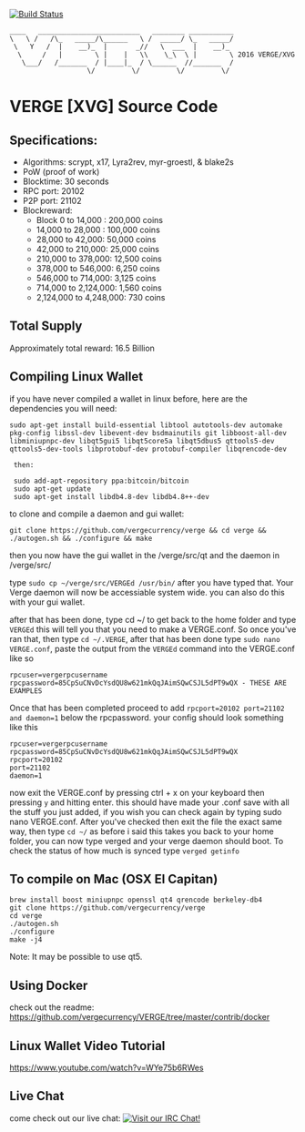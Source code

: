 [![Build Status](https://travis-ci.org/vergecurrency/VERGE.svg?branch=master)](https://travis-ci.org/vergecurrency/VERGE)
```
____   _________________________   ________ ___________
\   \ /   /\_   _____/\______   \ /  _____/ \_   _____/
 \   Y   /  |    __)_  |       _//   \  ___  |    __)_ 
  \     /   |        \ |    |   \\    \_\  \ |        \ 2016 VERGE/XVG
   \___/   /_______  / |____|_  / \______  //_______  /
                   \/         \/         \/         \/ 
```
VERGE [XVG] Source Code
================================

Specifications:
--------------

* Algorithms: scrypt, x17, Lyra2rev, myr-groestl, & blake2s
* PoW (proof of work)
* Blocktime: 30 seconds
* RPC port: 20102
* P2P port: 21102
* Blockreward: 
  * Block 0 to 14,000 : 200,000 coins
  * 14,000 to 28,000 : 100,000 coins
  * 28,000 to 42,000: 50,000 coins
  * 42,000 to 210,000: 25,000 coins
  * 210,000 to 378,000: 12,500 coins
  * 378,000 to 546,000: 6,250 coins
  * 546,000 to 714,000: 3,125 coins
  * 714,000 to 2,124,000: 1,560 coins
  * 2,124,000 to 4,248,000: 730 coins

Total Supply
------------

Approximately total reward: 16.5 Billion


Compiling Linux Wallet
----------------------

if you have never compiled a wallet in linux before, here are the dependencies you will need:

    sudo apt-get install build-essential libtool autotools-dev automake pkg-config libssl-dev libevent-dev bsdmainutils git libboost-all-dev libminiupnpc-dev libqt5gui5 libqt5core5a libqt5dbus5 qttools5-dev qttools5-dev-tools libprotobuf-dev protobuf-compiler libqrencode-dev
 
```
 then:
 
 sudo add-apt-repository ppa:bitcoin/bitcoin
 sudo apt-get update
 sudo apt-get install libdb4.8-dev libdb4.8++-dev
```

to clone and compile a daemon and gui wallet:

    git clone https://github.com/vergecurrency/verge && cd verge && ./autogen.sh && ./configure && make

then you now have the gui wallet in the /verge/src/qt and the daemon in /verge/src/

type `sudo cp ~/verge/src/VERGEd /usr/bin/` after you have typed that. Your Verge daemon will now be accessiable system wide. you can also do this with your gui wallet.

after that has been done, type cd ~/ to get back to the home folder and type `VERGEd` this will tell you that you need to make a VERGE.conf. So once you've ran that, then type `cd ~/.VERGE`, after that has been done type `sudo nano VERGE.conf`, paste the output from the `VERGEd` command into the VERGE.conf like so
```
rpcuser=vergerpcusername
rpcpassword=85CpSuCNvDcYsdQU8w621mkQqJAimSQwCSJL5dPT9wQX - THESE ARE EXAMPLES
```
Once that has been completed proceed to add `rpcport=20102 port=21102 and daemon=1` below the rpcpassword. your config should look something like this
```
rpcuser=vergerpcusername
rpcpassword=85CpSuCNvDcYsdQU8w621mkQqJAimSQwCSJL5dPT9wQX
rpcport=20102
port=21102
daemon=1
```
now exit the VERGE.conf by pressing ctrl + x on your keyboard then pressing `y` and hitting enter. this should have made your .conf save with all the stuff you just added,
if you wish you can check again by typing sudo nano VERGE.conf. After you've checked then exit the file the exact same way, then type `cd ~/` as before i said this takes you back to your home folder, you can now type verged and your verge daemon should boot.
To check the status of how much is synced type `verged getinfo`


To compile on Mac (OSX El Capitan)
-------
    brew install boost miniupnpc openssl qt4 qrencode berkeley-db4
    git clone https://github.com/vergecurrency/verge
    cd verge
    ./autogen.sh
    ./configure
    make -j4

Note: It may be possible to use qt5.

Using Docker
------------

check out the readme: https://github.com/vergecurrency/VERGE/tree/master/contrib/docker


Linux Wallet Video Tutorial
-------
https://www.youtube.com/watch?v=WYe75b6RWes

Live Chat
---------

come check out our live chat:
[![Visit our IRC Chat!](https://kiwiirc.com/buttons/chat.freenode.net/verge.png)](https://kiwiirc.com/client/chat.freenode.net/?nick=xvg|?&theme=cli#verge)


